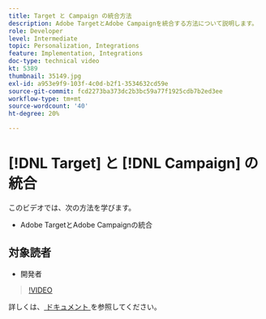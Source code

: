 ```yaml
---
title: Target と Campaign の統合方法
description: Adobe TargetとAdobe Campaignを統合する方法について説明します。
role: Developer
level: Intermediate
topic: Personalization, Integrations
feature: Implementation, Integrations
doc-type: technical video
kt: 5389
thumbnail: 35149.jpg
exl-id: a953e9f9-103f-4c0d-b2f1-3534632cd59e
source-git-commit: fcd2273ba373dc2b3bc59a77f1925cdb7b2ed3ee
workflow-type: tm+mt
source-wordcount: '40'
ht-degree: 20%

---
```


# [!DNL Target] と [!DNL Campaign] の統合

このビデオでは、次の方法を学びます。

* Adobe TargetとAdobe Campaignの統合

## 対象読者

* 開発者

>[!VIDEO](https://video.tv.adobe.com/v/35149/?quality=12)

詳しくは、[ ドキュメント ](https://experienceleague.adobe.com/docs/target/using/integrate/campaign-and-target.html?lang=ja) を参照してください。
